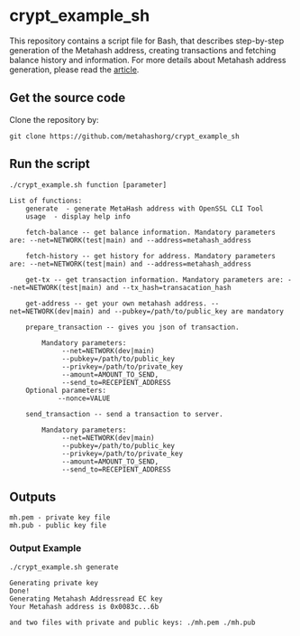 # crypt_example_sh
This repository contains a script file for Bash, that describes step-by-step generation of the Metahash address, creating transactions and fetching balance history and information. For more details about Metahash address generation, please read the [article](https://support.metahash.org/hc/en-us/articles/360002712193-Getting-started-with-Metahash-network#h_683619682421524476003219).

## Get the source code

Clone the repository by:

```shell
git clone https://github.com/metahashorg/crypt_example_sh
```

## Run the script

```shell
./crypt_example.sh function [parameter]

List of functions:
    generate  - generate MetaHash address with OpenSSL CLI Tool
    usage  - display help info
	
	fetch-balance -- get balance information. Mandatory parameters are: --net=NETWORK(test|main) and --address=metahash_address

	fetch-history -- get history for address. Mandatory parameters are: --net=NETWORK(test|main) and --address=metahash_address

	get-tx -- get transaction information. Mandatory parameters are: --net=NETWORK(test|main) and --tx_hash=transacation_hash

	get-address -- get your own metahash address. --net=NETWORK(dev|main) and --pubkey=/path/to/public_key are mandatory

	prepare_transaction -- gives you json of transaction.
	
		Mandatory parameters:
 	 		 --net=NETWORK(dev|main)
		 	 --pubkey=/path/to/public_key
		 	 --privkey=/path/to/private_key
		 	 --amount=AMOUNT_TO_SEND,
		 	 --send_to=RECEPIENT_ADDRESS
	Optional parameters:
 	 		--nonce=VALUE

	send_transaction -- send a transaction to server.
	
		Mandatory parameters:
		 	 --net=NETWORK(dev|main)
		 	 --pubkey=/path/to/public_key
		 	 --privkey=/path/to/private_key
		 	 --amount=AMOUNT_TO_SEND,
		 	 --send_to=RECEPIENT_ADDRESS
```

## Outputs
```shell
mh.pem - private key file
mh.pub - public key file
```
### Output Example
```shell
./crypt_example.sh generate

Generating private key
Done!
Generating Metahash Addressread EC key
Your Metahash address is 0x0083c...6b

and two files with private and public keys: ./mh.pem ./mh.pub

```

